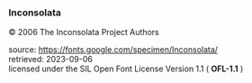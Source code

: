 ### Inconsolata 

© 2006 The Inconsolata Project Authors

source: <https://fonts.google.com/specimen/Inconsolata/>    
retrieved: 2023-09-06    
licensed under the SIL Open Font License Version 1.1 ( **OFL-1.1** )

